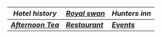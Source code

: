 
 

| ***Hotel history***       | [***Royal swan*** ](https://www.booking.com/hotel/gb/royal-swan-ashley-manor.en-gb.html)       |***Hunters inn***  |
|----------|----------|----------|
| [***Afternoon Tea***](https://botleigh-grange.github.io/Afternoon-Tea/) | [***Restaurant***](https://botleigh-grange.github.io/Lunch-Dinner/) | [***Events***](https://botleigh-grange.github.io/Upcoming-events/) |
